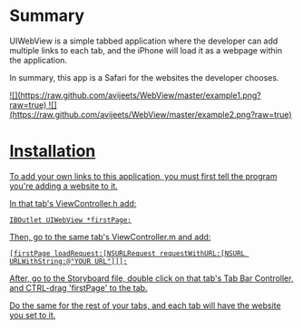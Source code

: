 Summary
====

UIWebView is a simple tabbed application where the developer can add multiple links to each tab, and the iPhone will load it as a webpage within the application.

In summary, this app is a Safari for the websites the developer chooses.

<a href="http://avijeets.com/">
![](https://raw.github.com/avijeets/WebView/master/example1.png?raw=true)
<a href="http://avijeets.com/blog">
![](https://raw.github.com/avijeets/WebView/master/example2.png?raw=true)

Installation 
====

To add your own links to this application, you must first tell the program you're adding a website to it.

In that tab's ViewController.h add:

    IBOutlet UIWebView *firstPage;

Then, go to the same tab's ViewController.m and add:

    [firstPage loadRequest:[NSURLRequest requestWithURL:[NSURL URLWithString:@"YOUR URL"]]];

After, go to the Storyboard file, double click on that tab's Tab Bar Controller, and CTRL-drag 'firstPage' to the tab.

Do the same for the rest of your tabs, and each tab will have the website you set to it. 
